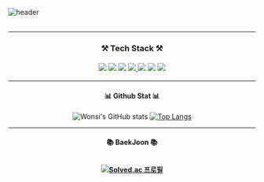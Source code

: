 ![header](https://capsule-render.vercel.app/api?type=Rect&color=auto&height=150%&section=header&text=GamGyu&fontSize=90&animation=fadeIn)
<br>
<br>
<hr>
<div align="center"><h3>
  ⚒️ Tech Stack ⚒️
<br>
<br>
<a href="https://namu.wiki/w/JavaScript"><img src="https://img.shields.io/badge/JavaScript-black?style=flat&logo=JavaScript&logoColor=F7DF1E"/></a>
<a href="https://namu.wiki/w/Java"><img src="https://img.shields.io/badge/Java-black?style=flat&logo=Java&logoColor=FF7800"/></a>
<a href="https://namu.wiki/w/Python"><img src="https://img.shields.io/badge/Python-black?style=flat&logo=Python&logoColor=3776AB"/></a>
<a href="https://namu.wiki/w/HTML"><img src="https://img.shields.io/badge/HTML5-black?style=flat&logo=HTML5&logoColor=E34F26"/> </a>
<a href="https://namu.wiki/w/CSS"><img src="https://img.shields.io/badge/CSS3-black?style=flat&logo=css3&logoColor=1572B6"/></a>
<a href="https://namu.wiki/w/C%2B%2B"><img src="https://img.shields.io/badge/C%2B%2B-black?style=flat&logo=c%2B%2B&logoColor=00599C"/></a>
<a href="https://namu.wiki/w/C%23"><img src="https://img.shields.io/badge/C%23-black?style=flat&logo=C%20sharp&logoColor=239120"/></a>
  </h3>
  <hr>
  <h4> 📊 Github Stat 📊 </h4>
  
  ![Wonsi's GitHub stats](https://github-readme-stats.vercel.app/api?username=barry0105&show_icons=true&theme=radical) 
  [![Top Langs](https://github-readme-stats.vercel.app/api/top-langs/?username=barry0105)](https://github.com/anuraghazra/github-readme-stats)
  <hr>
  <h4> 📚 BaekJoon 📚
  <br>
  <br>
    
  [![Solved.ac
  프로필](http://mazassumnida.wtf/api/v2/generate_badge?boj=barry0105)](https://solved.ac/barry0105)
  
</div>




